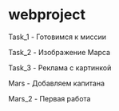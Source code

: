 # webproject
Task_1 - Готовимся к миссии

Task_2 - Изображение Марса

Task_3 - Реклама с картинкой

Mars - Добавляем капитана

Mars_2 - Первая работа
